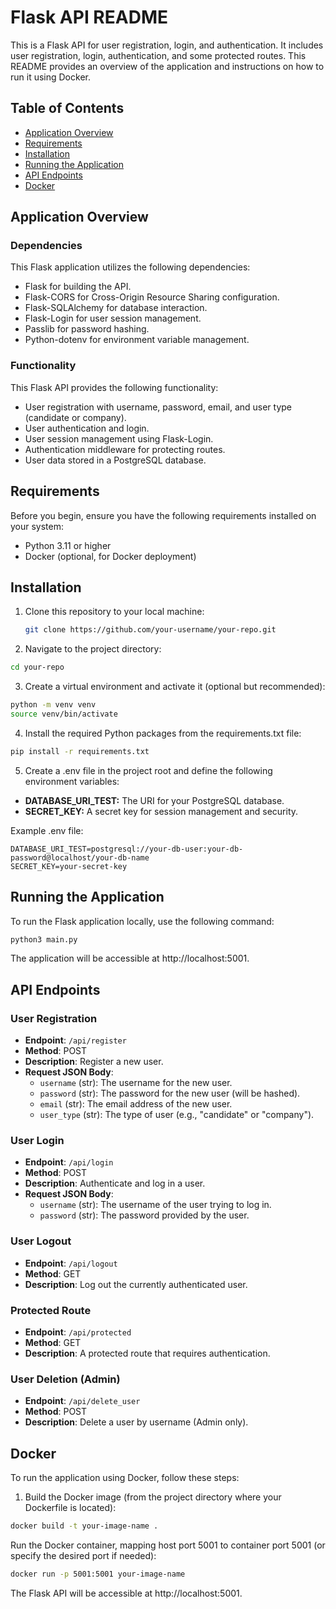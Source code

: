 # Flask API README

This is a Flask API for user registration, login, and authentication. It includes user registration, login, authentication, and some protected routes. This README provides an overview of the application and instructions on how to run it using Docker.

## Table of Contents

- [Application Overview](#application-overview)
- [Requirements](#requirements)
- [Installation](#installation)
- [Running the Application](#running-the-application)
- [API Endpoints](#api-endpoints)
- [Docker](#docker)

## Application Overview

### Dependencies

This Flask application utilizes the following dependencies:

- Flask for building the API.
- Flask-CORS for Cross-Origin Resource Sharing configuration.
- Flask-SQLAlchemy for database interaction.
- Flask-Login for user session management.
- Passlib for password hashing.
- Python-dotenv for environment variable management.

### Functionality

This Flask API provides the following functionality:

- User registration with username, password, email, and user type (candidate or company).
- User authentication and login.
- User session management using Flask-Login.
- Authentication middleware for protecting routes.
- User data stored in a PostgreSQL database.

## Requirements

Before you begin, ensure you have the following requirements installed on your system:

- Python 3.11 or higher
- Docker (optional, for Docker deployment)

## Installation

1. Clone this repository to your local machine:

   ```bash
   git clone https://github.com/your-username/your-repo.git
   ```

2. Navigate to the project directory:

```bash
cd your-repo
```

3. Create a virtual environment and activate it (optional but recommended):

```bash
python -m venv venv
source venv/bin/activate
```

4. Install the required Python packages from the requirements.txt file:

```bash
pip install -r requirements.txt
```

5. Create a .env file in the project root and define the following environment variables:

- **DATABASE_URI_TEST:** The URI for your PostgreSQL database.
- **SECRET_KEY:** A secret key for session management and security.

Example .env file:

```plaintext
DATABASE_URI_TEST=postgresql://your-db-user:your-db-password@localhost/your-db-name
SECRET_KEY=your-secret-key
```

## Running the Application

To run the Flask application locally, use the following command:

```bash
python3 main.py
```

The application will be accessible at http://localhost:5001.

## API Endpoints

### User Registration

- **Endpoint**: `/api/register`
- **Method**: POST
- **Description**: Register a new user.
- **Request JSON Body**:
  - `username` (str): The username for the new user.
  - `password` (str): The password for the new user (will be hashed).
  - `email` (str): The email address of the new user.
  - `user_type` (str): The type of user (e.g., "candidate" or "company").

### User Login

- **Endpoint**: `/api/login`
- **Method**: POST
- **Description**: Authenticate and log in a user.
- **Request JSON Body**:
  - `username` (str): The username of the user trying to log in.
  - `password` (str): The password provided by the user.

### User Logout

- **Endpoint**: `/api/logout`
- **Method**: GET
- **Description**: Log out the currently authenticated user.

### Protected Route

- **Endpoint**: `/api/protected`
- **Method**: GET
- **Description**: A protected route that requires authentication.

### User Deletion (Admin)

- **Endpoint**: `/api/delete_user`
- **Method**: POST
- **Description**: Delete a user by username (Admin only).

## Docker

To run the application using Docker, follow these steps:

1. Build the Docker image (from the project directory where your Dockerfile is located):

```bash
docker build -t your-image-name .
```

Run the Docker container, mapping host port 5001 to container port 5001 (or specify the desired port if needed):

```bash
docker run -p 5001:5001 your-image-name
```

The Flask API will be accessible at http://localhost:5001.

